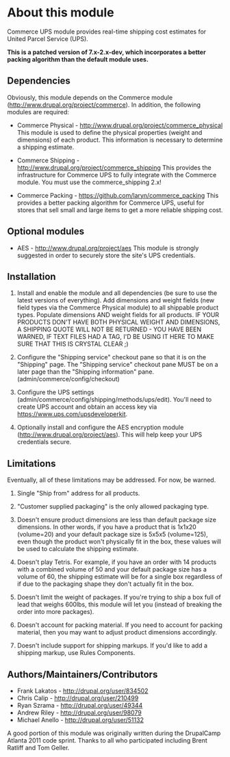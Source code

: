 # About this module

Commerce UPS module provides real-time shipping cost estimates for 
United Parcel Service (UPS).

**This is a patched version of 7.x-2.x-dev, which incorporates a better
packing algorithm than the default module uses.**


## Dependencies

Obviously, this module depends on the Commerce module 
(http://www.drupal.org/project/commerce). In addition, the following modules 
are required:

* Commerce Physical - http://www.drupal.org/project/commerce_physical
This module is used to define the physical properties (weight and dimensions) 
of each product. This information is necessary to determine a shipping estimate.

* Commerce Shipping - http://www.drupal.org/project/commerce_shipping
This provides the infrastructure for Commerce UPS to fully integrate with the 
Commerce module.
You must use the commerce_shipping 2.x!

* Commerce Packing - https://github.com/laryn/commerce_packing
This provides a better packing algorithm for Commerce UPS, useful for stores that
sell small and large items to get a more reliable shipping cost.


## Optional modules

* AES - http://www.drupal.org/project/aes
This module is strongly suggested in order to securely store the site's 
UPS credentials. 

## Installation

1. Install and enable the module and all dependencies (be sure to use the 
latest versions of everything). Add dimensions and weight fields (new field 
types via the Commerce Physical module) to all shippable product types. 
Populate dimensions AND weight fields for all products. IF YOUR PRODUCTS 
DON'T HAVE BOTH PHYSICAL WEIGHT AND DIMENSIONS, A SHIPPING QUOTE WILL NOT BE 
RETURNED - YOU HAVE BEEN WARNED, IF TEXT FILES HAD A <BLINK> TAG, I'D BE 
USING IT HERE TO MAKE SURE THAT THIS IS CRYSTAL CLEAR ;)

2. Configure the "Shipping service" checkout pane so that it is on the 
"Shipping" page. The "Shipping service" checkout pane MUST be on a later page 
than the "Shipping information" pane. (admin/commerce/config/checkout)

3. Configure the UPS settings (admin/commerce/config/shipping/methods/ups/edit). 
You'll need to create UPS account and obtain an access key 
via https://www.ups.com/upsdeveloperkit. 

4. Optionally install and configure the AES encryption module 
(http://www.drupal.org/project/aes). This will help keep your UPS 
credentials secure.


## Limitations

Eventually, all of these limitations may be addressed. For now, be warned.

1. Single "Ship from" address for all products.

2. "Customer supplied packaging" is the only allowed packaging type.

3. Doesn't ensure product dimensions are less than default package size 
dimensions. In other words, if you have a product that is 1x1x20 (volume=20) 
and your default package size is 5x5x5 (volume=125), even though the product 
won't physically fit in the box, these values will be used to calculate the 
shipping estimate.

4. Doesn't play Tetris. For example, if you have an order with 14 products with 
a combined volume of 50 and your default package size has a volume of 60, the 
shipping estimate will be for a single box regardless of if due to the 
packaging shape they don't actually fit in the box.

5. Doesn't limit the weight of packages. If you're trying to ship a box full of 
lead that weighs 600lbs, this module will let you (instead of breaking the 
order into more packages).

6. Doesn't account for packing material. If you need to account for packing 
material, then you may want to adjust product dimensions accordingly.  

7. Doesn't include support for shipping markups. If you'd like to add a shipping 
markup, use Rules Components.

## Authors/Maintainers/Contributors

- Frank Lakatos - http://drupal.org/user/834502
- Chris Calip - http://drupal.org/user/210499
- Ryan Szrama - http://drupal.org/user/49344
- Andrew Riley - http://drupal.org/user/98079
- Michael Anello - http://drupal.org/user/51132

A good portion of this module was originally written during the 
DrupalCamp Atlanta 2011 code sprint. Thanks to all who participated 
including Brent Ratliff and Tom Geller. 
